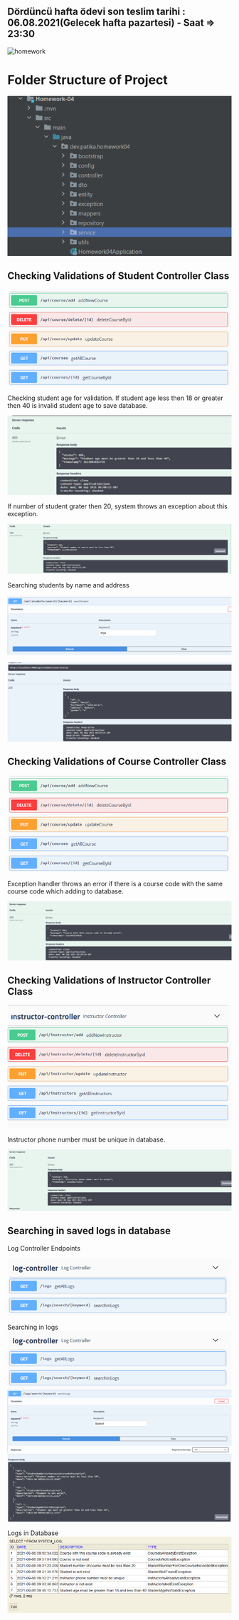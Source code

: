## Dördüncü hafta ödevi son teslim tarihi : 06.08.2021(Gelecek hafta pazartesi) - Saat =>  23:30

![homework](https://user-images.githubusercontent.com/45206582/131386439-6727321a-5a50-4c20-9413-ea4013013434.PNG)


# Folder Structure of Project

![images](https://raw.githubusercontent.com/113-GittiGidiyor-Java-Spring-Bootcamp/fourth-homework-hakandrmz/main/Homework-04/src/main/resources/readmeimages/folderstructure.PNG?token=AFZA7JPIHN6OPE766QNHU2DBHCBDI)

## Checking Validations of Student Controller Class

![images](https://raw.githubusercontent.com/113-GittiGidiyor-Java-Spring-Bootcamp/fourth-homework-hakandrmz/main/Homework-04/src/main/resources/readmeimages/coursecontrollerinswagger1.png?token=AFZA7JIKUD2B5TBZ4JSW23TBHCC2E)

Checking student age for validation. If student age less then 18 or greater then 40 is invalid student age to save database.

![images](https://raw.githubusercontent.com/113-GittiGidiyor-Java-Spring-Bootcamp/fourth-homework-hakandrmz/main/Homework-04/src/main/resources/readmeimages/studentagenotvalidexceiotion1.png?token=AFZA7JNWZPFT3HKNPI56JDTBHCC4K)

If number of student grater then 20, system throws an exception about this exception.

![images](https://raw.githubusercontent.com/113-GittiGidiyor-Java-Spring-Bootcamp/fourth-homework-hakandrmz/main/Homework-04/src/main/resources/readmeimages/numberofstudentsexception1.png?token=AFZA7JLXP4WUMTO7UF64KILBHCC6Q)

Searching students by name and address

![images](https://raw.githubusercontent.com/113-GittiGidiyor-Java-Spring-Bootcamp/fourth-homework-hakandrmz/main/Homework-04/src/main/resources/readmeimages/studentsearch1.png?token=AFZA7JO6C4X3D5QU7F4K7TTBHCC7M)

![images](https://raw.githubusercontent.com/113-GittiGidiyor-Java-Spring-Bootcamp/fourth-homework-hakandrmz/main/Homework-04/src/main/resources/readmeimages/studentsearchresult1.png?token=AFZA7JPSOBJSG3T5CP5Y4Y3BHCC7O)

## Checking Validations of Course Controller Class

![images](https://raw.githubusercontent.com/113-GittiGidiyor-Java-Spring-Bootcamp/fourth-homework-hakandrmz/main/Homework-04/src/main/resources/readmeimages/coursecontrollerinswagger1.png?token=AFZA7JPWHMPMJLPIS2O66NTBHCDBU)

Exception handler throws an error if there is a course code with the same course code which adding to database.

![images](https://raw.githubusercontent.com/113-GittiGidiyor-Java-Spring-Bootcamp/fourth-homework-hakandrmz/main/Homework-04/src/main/resources/readmeimages/coursecodeexception1.png?token=AFZA7JKQ7QVZBOQA5CO3GODBHCDBW)

## Checking Validations of Instructor Controller Class

![images](https://raw.githubusercontent.com/113-GittiGidiyor-Java-Spring-Bootcamp/fourth-homework-hakandrmz/main/Homework-04/src/main/resources/readmeimages/instructorcontrolleinswagger1.png?token=AFZA7JI3Y7ACQT7ZREXX7VDBHCDDO)

Instructor phone number must be unique in database.

![images](https://raw.githubusercontent.com/113-GittiGidiyor-Java-Spring-Bootcamp/fourth-homework-hakandrmz/main/Homework-04/src/main/resources/readmeimages/instructorphonenumberexception1.png?token=AFZA7JI4TZVP75E7W5Z5V6TBHCDDQ)


## Searching in saved logs in database

Log Controller Endpoints

![images](https://raw.githubusercontent.com/113-GittiGidiyor-Java-Spring-Bootcamp/fourth-homework-hakandrmz/main/Homework-04/src/main/resources/readmeimages/logcontrollerindatabase.PNG?token=AFZA7JJLKQYLZJBVFGG5C4DBHCBDM)

Searching in logs
![images](https://raw.githubusercontent.com/113-GittiGidiyor-Java-Spring-Bootcamp/fourth-homework-hakandrmz/main/Homework-04/src/main/resources/readmeimages/logcontrollerindatabase1.PNG?token=AFZA7JKNRJQEW2MTHZJ6BULBHCDFA)
![images](https://raw.githubusercontent.com/113-GittiGidiyor-Java-Spring-Bootcamp/fourth-homework-hakandrmz/main/Homework-04/src/main/resources/readmeimages/searchinlogs1.png?token=AFZA7JMZIVC2ZYYP3NQF4M3BHCDFI)
![images](https://raw.githubusercontent.com/113-GittiGidiyor-Java-Spring-Bootcamp/fourth-homework-hakandrmz/main/Homework-04/src/main/resources/readmeimages/searchinlogsresult1.png?token=AFZA7JIUDPGAIIUOZPPEUO3BHCDFK)


Logs in Database
![images](https://raw.githubusercontent.com/113-GittiGidiyor-Java-Spring-Bootcamp/fourth-homework-hakandrmz/main/Homework-04/src/main/resources/readmeimages/logsinh2database1.png?token=AFZA7JMQ3YSJT2ELWIYTP7TBHCDE4)

